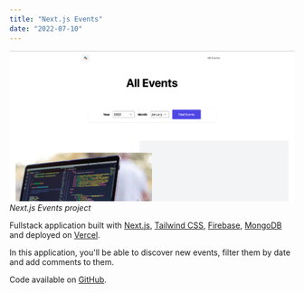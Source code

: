 ```yaml
---
title: "Next.js Events"
date: "2022-07-10"
---
```


![Next.js Events project](./1.png)
_Next.js Events project_

Fullstack application built with [Next.js](https://nextjs.org), [Tailwind CSS](https://tailwindcss.com), [Firebase](https://firebase.google.com), [MongoDB](https://www.mongodb.com) and deployed on [Vercel](https://vercel.com).

In this application, you'll be able to discover new events, filter them by date and add comments to them.

Code available on [GitHub](https://github.com/eneax/nextjs-events).
